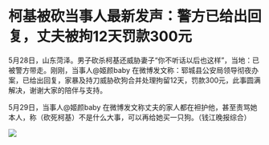 # 柯基被砍当事人最新发声：警方已给出回复，丈夫被拘12天罚款300元

5月28日，山东菏泽。男子砍杀柯基还威胁妻子“你不听话以后也这样”，当地：已被警方带走。刚刚，当事人@姬颜baby
在微博发文称：郓城县公安局领导彻夜办案，已给出回复，家暴及持刀威胁砍狗合并处理拘留12天，罚款300元，此事圆满解决，谢谢大家的陪伴与支持。

5月29日，当事人@姬颜baby 在微博发文称丈夫的家人都在袒护他，甚至责骂她本人，称（砍死柯基）不是什么大事，可以再给她买一只狗。（钱江晚报综合）

![](https://inews.gtimg.com/om_bt/ObDW9up-Ots1JdzHgohgGzaSL6pgjtjX4kBKeV4mDn5rQAA/1000)

